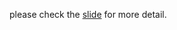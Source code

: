 please check the [slide](https://docs.google.com/presentation/d/1Un2Q18Sy1R4Qf2fP_gwnOeO3Mt2vURQ1uySoiCvblqM/edit?usp=sharing) for more detail.
